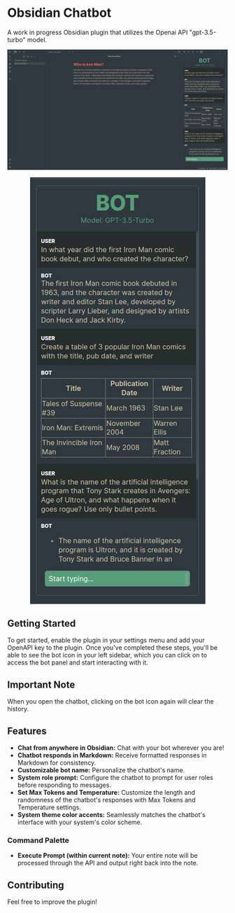 # Obsidian Chatbot
A work in progress Obsidian plugin that utilizes the Openai API "gpt-3.5-turbo" model.

![Screenshot-1](README_images/Screenshot-1.png)
<p align="center">
  <img src="README_images/Screenshot-2.png" alt="Description of image">
</p>


## Getting Started
To get started, enable the plugin in your settings menu and add your OpenAPI key to the plugin. 
Once you've completed these steps, you'll be able to see the bot icon in your left sidebar, 
which you can click on to access the bot panel and start interacting with it.

## Important Note
When you open the chatbot, clicking on the bot icon again will clear the history.

## Features
- **Chat from anywhere in Obsidian:** Chat with your bot wherever you are!
- **Chatbot responds in Markdown:** Receive formatted responses in Markdown for consistency.
- **Customizable bot name:** Personalize the chatbot's name.
- **System role prompt:** Configure the chatbot to prompt for user roles before responding to messages.
- **Set Max Tokens and Temperature:** Customize the length and randomness of the chatbot's responses with Max Tokens and Temperature settings.
- **System theme color accents:** Seamlessly matches the chatbot's interface with your system's color scheme.

### Command Palette
- **Execute Prompt (within current note):** Your entire note will be processed through the API and output right back into the note.

## Contributing
Feel free to improve the plugin!
